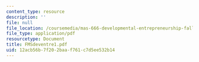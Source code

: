 ```yaml
---
content_type: resource
description: ''
file: null
file_location: /coursemedia/mas-666-developmental-entrepreneurship-fall-2003/12acb56b7f202baaf761c7d5ee532b14_FMSdeventre1.pdf
file_type: application/pdf
resourcetype: Document
title: FMSdeventre1.pdf
uid: 12acb56b-7f20-2baa-f761-c7d5ee532b14
---
```

